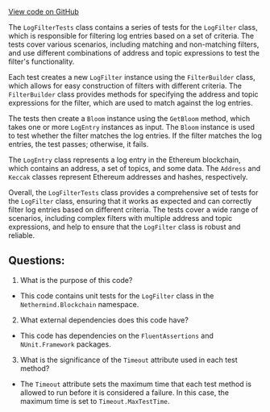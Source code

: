 [View code on GitHub](https://github.com/nethermindeth/nethermind/Nethermind.Blockchain.Test/Filters/LogFilterTests.cs)

The `LogFilterTests` class contains a series of tests for the `LogFilter` class, which is responsible for filtering log entries based on a set of criteria. The tests cover various scenarios, including matching and non-matching filters, and use different combinations of address and topic expressions to test the filter's functionality.

Each test creates a new `LogFilter` instance using the `FilterBuilder` class, which allows for easy construction of filters with different criteria. The `FilterBuilder` class provides methods for specifying the address and topic expressions for the filter, which are used to match against the log entries.

The tests then create a `Bloom` instance using the `GetBloom` method, which takes one or more `LogEntry` instances as input. The `Bloom` instance is used to test whether the filter matches the log entries. If the filter matches the log entries, the test passes; otherwise, it fails.

The `LogEntry` class represents a log entry in the Ethereum blockchain, which contains an address, a set of topics, and some data. The `Address` and `Keccak` classes represent Ethereum addresses and hashes, respectively.

Overall, the `LogFilterTests` class provides a comprehensive set of tests for the `LogFilter` class, ensuring that it works as expected and can correctly filter log entries based on different criteria. The tests cover a wide range of scenarios, including complex filters with multiple address and topic expressions, and help to ensure that the `LogFilter` class is robust and reliable.
## Questions: 
 1. What is the purpose of this code?
- This code contains unit tests for the `LogFilter` class in the `Nethermind.Blockchain` namespace.

2. What external dependencies does this code have?
- This code has dependencies on the `FluentAssertions` and `NUnit.Framework` packages.

3. What is the significance of the `Timeout` attribute used in each test method?
- The `Timeout` attribute sets the maximum time that each test method is allowed to run before it is considered a failure. In this case, the maximum time is set to `Timeout.MaxTestTime`.